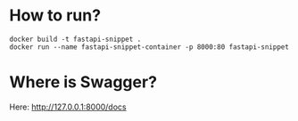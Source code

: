# How to run?

```shell
docker build -t fastapi-snippet .
docker run --name fastapi-snippet-container -p 8000:80 fastapi-snippet
```

# Where is Swagger?

Here: http://127.0.0.1:8000/docs
